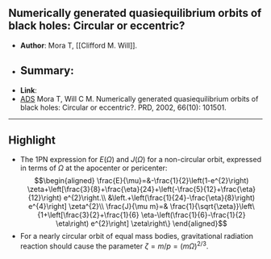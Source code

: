 ## Numerically generated quasiequilibrium orbits of black holes: Circular or eccentric?

- **Author**: Mora T, [[Clifford M. Will]].
- **Summary**:
	- 
- **Link**: 
- [ADS](https://ui.adsabs.harvard.edu/abs/2002PhRvD..66j1501M) Mora T, Will C M. Numerically generated quasiequilibrium orbits of black holes: Circular or eccentric?. PRD, 2002, 66(10): 101501.

___

## Highlight

- The 1PN expression for $E(\Omega)$ and $J(\Omega)$ for a non-circular orbit, expressed in terms of $\Omega$ at the apocenter or pericenter: $$\begin{aligned} \frac{E}{\mu}=&-\frac{1}{2}\left(1-e^{2}\right) \zeta+\left[\frac{3}{8}+\frac{\eta}{24}+\left(-\frac{5}{12}+\frac{\eta}{12}\right) e^{2}\right.\\ &\left.+\left(\frac{1}{24}-\frac{\eta}{8}\right) e^{4}\right] \zeta^{2}\\ \frac{J}{\mu m}=& \frac{1}{\sqrt{\zeta}}\left\{1+\left[\frac{3}{2}+\frac{1}{6} \eta-\left(\frac{1}{6}-\frac{1}{2} \eta\right) e^{2}\right] \zeta\right\} \end{aligned}$$
- For a nearly circular orbit of equal mass bodies, gravitational radiation reaction should cause the parameter $\zeta=m / p=(m \Omega)^{2 / 3}$.